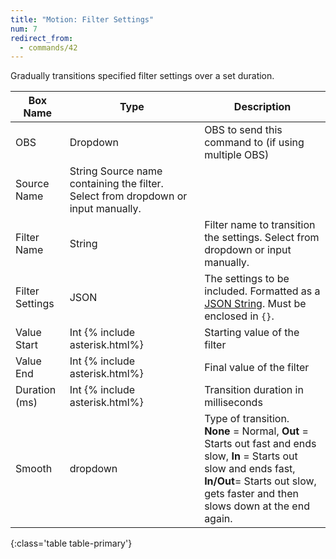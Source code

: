 ```yaml
---
title: "Motion: Filter Settings"
num: 7
redirect_from:
  - commands/42
---
```

Gradually transitions specified filter settings over a set duration.

| Box Name | Type | Description | 
|-------|--------|--------
|OBS|Dropdown|OBS to send this command to (if using multiple OBS)|
|Source Name |	String	Source name containing the filter. Select from dropdown or input manually.
|Filter Name	|String	| Filter name to transition the settings. Select from dropdown or input manually.
|Filter Settings|JSON|The settings to be included. Formatted as a [JSON String](https://www.w3schools.com/js/js_json_syntax.asp). Must be enclosed in `{}`.
|Value Start |Int {% include asterisk.html%}|Starting value of the filter|
|Value End |Int {% include asterisk.html%}|Final value of the filter|
|Duration (ms) |	Int {% include asterisk.html%}|	Transition duration in milliseconds
|Smooth|	dropdown |	Type of transition.<br/> **None** = Normal, **Out** = Starts out fast and ends slow, **In** = Starts out slow and ends fast,  <br/> **In/Out**= Starts out slow, gets faster and then slows down at the end again.
{:class='table table-primary'}









